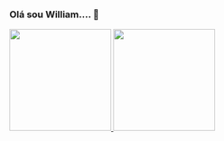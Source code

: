 ### Olá sou William.... 👋

<!--
**william091983/william091983** is a ✨ _special_ ✨ repository because its `README.md` (this file) appears on your GitHub profile.

Here are some ideas to get you started:

- 🔭 I’m currently working on ...
- 🌱 I’m currently learning ...
- 👯 I’m looking to collaborate on ...
- 🤔 I’m looking for help with ...
- 💬 Ask me about ...
- 📫 How to reach me: ...
- 😄 Pronouns: ...
- ⚡ Fun fact: ...
-->

<div>
<a href="https://github.com/william">
<img height="180em" src="https://github-readme-stats.vercel.app/api/top-langs/?username=william&layout=compact&langs_count=7&theme=blue"/>
<img height="180em" src="https://github-readme-stats.vercel.app/api?username=william091983&show_icons=true&theme=blue&amp&include_all_commits=true&count_private=true"/>
</div>
